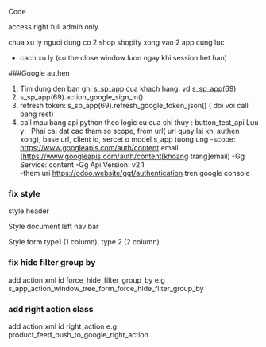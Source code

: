 Code

access right full admin only


chua xu ly nguoi dung co 2 shop shopify xong vao 2 app cung luc
- cach xu ly (co the close window luon ngay khi session het han)

###Google authen
1. Tim dung den ban ghi s_sp_app cua khach hang. vd s_sp_app(69)
2. s_sp_app(69).action_google_sign_in()
3. refresh token: s_sp_app(69).refresh_google_token_json() ( doi voi call bang rest)
4. call mau bang api python theo logic cu cua chi thuy : button_test_api
Luu y:
-Phai cai dat cac tham so scope, from url( url quay lai khi authen xong), base url, client id, sercet
o model s_app tuong ung
    -scope: https://www.googleapis.com/auth/content email (https://www.googleapis.com/auth/content[khoang trang]email)
    -Gg Service: content
    -Gg Api Version: v2.1		
-them uri https://odoo.website/ggf/authentication tren google console


### fix style

style header

Style document left nav bar

Style form type1 (1 column), type 2 (2 column)

### fix hide filter group by

add action xml id force_hide_filter_group_by e.g s_app_action_window_tree_form_force_hide_filter_group_by

### add right action class

add action xml id right_action e.g product_feed_push_to_google_right_action

